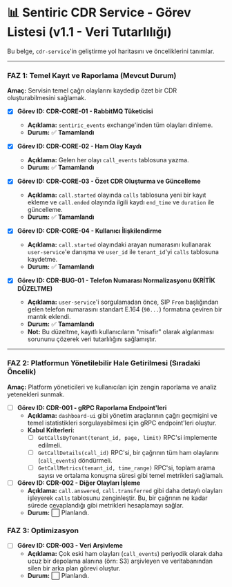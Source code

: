# 📊 Sentiric CDR Service - Görev Listesi (v1.1 - Veri Tutarlılığı)

Bu belge, `cdr-service`'in geliştirme yol haritasını ve önceliklerini tanımlar.

---

### **FAZ 1: Temel Kayıt ve Raporlama (Mevcut Durum)**

**Amaç:** Servisin temel çağrı olaylarını kaydedip özet bir CDR oluşturabilmesini sağlamak.

-   [x] **Görev ID: CDR-CORE-01 - RabbitMQ Tüketicisi**
    -   **Açıklama:** `sentiric_events` exchange'inden tüm olayları dinleme.
    -   **Durum:** ✅ **Tamamlandı**

-   [x] **Görev ID: CDR-CORE-02 - Ham Olay Kaydı**
    -   **Açıklama:** Gelen her olayı `call_events` tablosuna yazma.
    -   **Durum:** ✅ **Tamamlandı**

-   [x] **Görev ID: CDR-CORE-03 - Özet CDR Oluşturma ve Güncelleme**
    -   **Açıklama:** `call.started` olayında `calls` tablosuna yeni bir kayıt ekleme ve `call.ended` olayında ilgili kaydı `end_time` ve `duration` ile güncelleme.
    -   **Durum:** ✅ **Tamamlandı**

-   [x] **Görev ID: CDR-CORE-04 - Kullanıcı İlişkilendirme**
    -   **Açıklama:** `call.started` olayındaki arayan numarasını kullanarak `user-service`'e danışma ve `user_id` ile `tenant_id`'yi `calls` tablosuna kaydetme.
    -   **Durum:** ✅ **Tamamlandı**

-   [x] **Görev ID: CDR-BUG-01 - Telefon Numarası Normalizasyonu (KRİTİK DÜZELTME)**
    -   **Açıklama:** `user-service`'i sorgulamadan önce, SIP `From` başlığından gelen telefon numarasını standart E.164 (`90...`) formatına çeviren bir mantık eklendi.
    -   **Durum:** ✅ **Tamamlandı**
    -   **Not:** Bu düzeltme, kayıtlı kullanıcıların "misafir" olarak algılanması sorununu çözerek veri tutarlılığını sağlamıştır.

---

### **FAZ 2: Platformun Yönetilebilir Hale Getirilmesi (Sıradaki Öncelik)**

**Amaç:** Platform yöneticileri ve kullanıcıları için zengin raporlama ve analiz yetenekleri sunmak.

-   [ ] **Görev ID: CDR-001 - gRPC Raporlama Endpoint'leri**
    -   **Açıklama:** `dashboard-ui` gibi yönetim araçlarının çağrı geçmişini ve temel istatistikleri sorgulayabilmesi için gRPC endpoint'leri oluştur.
    -   **Kabul Kriterleri:**
        -   [ ] `GetCallsByTenant(tenant_id, page, limit)` RPC'si implemente edilmeli.
        -   [ ] `GetCallDetails(call_id)` RPC'si, bir çağrının tüm ham olaylarını (`call_events`) döndürmeli.
        -   [ ] `GetCallMetrics(tenant_id, time_range)` RPC'si, toplam arama sayısı ve ortalama konuşma süresi gibi temel metrikleri sağlamalı.

-   [ ] **Görev ID: CDR-002 - Diğer Olayları İşleme**
    -   **Açıklama:** `call.answered`, `call.transferred` gibi daha detaylı olayları işleyerek `calls` tablosunu zenginleştir. Bu, bir çağrının ne kadar sürede cevaplandığı gibi metrikleri hesaplamayı sağlar.
    -   **Durum:** ⬜ Planlandı.

### **FAZ 3: Optimizasyon**

-   [ ] **Görev ID: CDR-003 - Veri Arşivleme**
    -   **Açıklama:** Çok eski ham olayları (`call_events`) periyodik olarak daha ucuz bir depolama alanına (örn: S3) arşivleyen ve veritabanından silen bir arka plan görevi oluştur.
    -   **Durum:** ⬜ Planlandı.